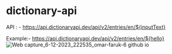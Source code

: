 # dictionary-api
API : - https://api.dictionaryapi.dev/api/v2/entries/en/${inputText}

Example:- https://api.dictionaryapi.dev/api/v2/entries/en/${hello}
![Web capture_6-12-2023_222535_omar-faruk-6 github io](https://github.com/omar-faruk-6/dictionary-api/assets/68624414/54500165-23f6-4c45-8fe8-6ba4ce81dcde)
